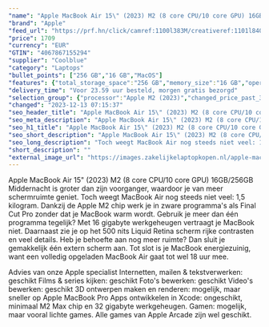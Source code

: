 ```yaml
---
"name": "Apple MacBook Air 15\" (2023) M2 (8 core CPU/10 core GPU) 16GB/256GB Middernacht QWERTY"
"brand": "Apple"
"feed_url": "https://prf.hn/click/camref:1100l383M/creativeref:1101l84031/destination:https%3A%2F%2Fwww.coolblue.nl%2Fproduct%2F931565"
"price": 1709
"currency": "EUR"
"GTIN": "4067867155294"
"supplier": "Coolblue"
"category": "Laptops"
"bullet_points": ["256 GB","16 GB","MacOS"]
"features": {"total_storage_space":"256 GB","memory_size":"16 GB","operating_system":"MacOS"}
"delivery_time": "Voor 23.59 uur besteld, morgen gratis bezorgd"
"selection_group": {"processor":"Apple M2 (2023)","changed_price_past_3_days":false,"product_family":"MacBook Air"}
"changed": "2023-12-13 07:15:37"
"seo_header_title": "Apple MacBook Air 15\" (2023) M2 (8 core CPU/10 core GPU) 16GB/256GB Middernacht QWERTY"
"seo_meta_description": "Apple MacBook Air 15\" (2023) M2 (8 core CPU/10 core GPU) 16GB/256GB Middernacht QWERTY"
"seo_h1_title": "Apple MacBook Air 15\" (2023) M2 (8 core CPU/10 core GPU) 16GB/256GB Middernacht QWERTY"
"seo_short_description": "Apple MacBook Air 15\" (2023) M2 (8 core CPU/10 core GPU) 16GB/256GB Middernacht is groter dan zijn voorganger, waardoor je van meer schermruimte geniet."
"seo_long_description": "Toch weegt MacBook Air nog steeds niet veel: 1,5 kilogram. Dankzij de Apple M2 chip werk je in zware programma's als Final Cut Pro zonder dat je MacBook warm wordt. Gebruik je meer dan één programma tegelijk? Met 16 gigabyte werkgeheugen vertraagt je MacBook niet. Daarnaast zie je op het 500 nits Liquid Retina scherm rijke contrasten en veel details. Heb je behoefte aan nog meer ruimte? Dan sluit je gemakkelijk één extern scherm aan. Tot slot is je MacBook energiezuinig, want een volledig opgeladen MacBook Air gaat tot wel 18 uur mee. \r\n\r\nAdvies van onze Apple specialist\r\nInternetten, mailen & tekstverwerken: geschikt\r\nFilms & series kijken: geschikt\r\nFoto's bewerken: geschikt\r\nVideo's bewerken: geschikt\r\n3D ontwerpen maken en renderen: mogelijk, maar sneller op Apple MacBook Pro\r\nApps ontwikkelen in Xcode: ongeschikt, minimaal M2 Max chip en 32 gigabyte werkgeheugen. \r\nGamen: mogelijk, maar vooral lichte games. Alle games van Apple Arcade zijn wel geschikt."
"short_description": ""
"external_image_url": "https://images.zakelijkelaptopkopen.nl/apple-macbook-air-15-2023-m2-8-core-cpu-10-core-gpu-16gb-256gb-middernacht-qwerty.webp"
---
```


Apple MacBook Air 15" (2023) M2 (8 core CPU/10 core GPU) 16GB/256GB Middernacht is groter dan zijn voorganger, waardoor je van meer schermruimte geniet.  Toch weegt MacBook Air nog steeds niet veel: 1,5 kilogram. Dankzij de Apple M2 chip werk je in zware programma's als Final Cut Pro zonder dat je MacBook warm wordt. Gebruik je meer dan één programma tegelijk? Met 16 gigabyte werkgeheugen vertraagt je MacBook niet. Daarnaast zie je op het 500 nits Liquid Retina scherm rijke contrasten en veel details. Heb je behoefte aan nog meer ruimte? Dan sluit je gemakkelijk één extern scherm aan. Tot slot is je MacBook energiezuinig, want een volledig opgeladen MacBook Air gaat tot wel 18 uur mee.

Advies van onze Apple specialist
Internetten, mailen & tekstverwerken: geschikt
Films & series kijken: geschikt
Foto's bewerken: geschikt
Video's bewerken: geschikt
3D ontwerpen maken en renderen: mogelijk, maar sneller op Apple MacBook Pro
Apps ontwikkelen in Xcode: ongeschikt, minimaal M2 Max chip en 32 gigabyte werkgeheugen.
Gamen: mogelijk, maar vooral lichte games. Alle games van Apple Arcade zijn wel geschikt.